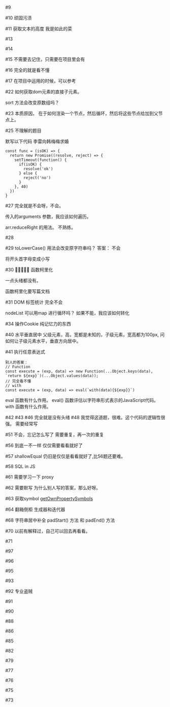 #9

#10 顽固污渍

#11 获取文本的高度
我是如此的菜

#13

#14


#15 不需要去记住，只需要在项目里会有

#16 完全的就是看不懂

#17 在项目中运用的时候，可以参考

#22
如何获取dom元素的直接子元素。

sort 方法会改变原数组吗？

#23
本质原因， 在于如何渲染一个节点，然后循环，然后将这些节点给加到父节点上。

#25 不理解的题目

默写以下代码  李雷向韩梅梅求婚

```
const func = (isOK) => {
  return new Promise((resolve, reject) => {
    setTimeout(function() {
      if(isOK) {
        resolve('ok')
      } else {
        reject('no')
      }
    }, 40)
  })
}
```

#27 完全就是不会呀，不会。

传入的arguments 参数，我应该如何遍历。

arr.reduceRight 的用法。 不熟练。

#28 

#29 
toLowerCase() 用法会改变原字符串吗？ 
答案： 不会

将开头首字母变成小写

#30 🌟🌟🌟🌟🌟 函数柯里化

一点头绪都没有。

函数柯里化要写篇文档

#31 DOM 标签统计 
完全不会

nodeList 可以用map 进行循环吗？
如果不能，我应该如何转化

#34 操作Cookie 纯记忆力的东西

#40 水平垂直居中
父级元素，高，宽都是未知的，子级元素，宽高都为100px, 问 如何让子级元素水平，垂直方向居中。

#41 执行任意表达式
```
别人的答案：
// Function 
const execute = (exp, data) => new Function(...Object.keys(data), `return ${exp}`)(...Object.values(data));
// 完全看不懂
// with
const execute = (exp, data) => eval(`with(data){${exp}}`)
```

eval 函数有什么作用。
eval() 函数评估以字符串形式表示的JavaScript代码。
with 函数有什么作用。

#42
#43
#46
完全就是没有头绪
#48
我觉得这道题，很难。这个代码的逻辑性很强。
需要经常写

#51 不会，忘记怎么写了
需要重复，再一次的重复

#56 到底一不一样
仅仅需要看看就好了

#57 shallowEqual
仍旧是仅仅是看看就好了,比56题还要难。

#58 SQL in JS 

#61 需要学习一下  proxy

#62 需要默写
为什么别人写的答案，那么好呀。

#63 获取symbol
[getOwnPropertySymbols](https://developer.mozilla.org/en-US/docs/Web/JavaScript/Reference/Global_Objects/Object/getOwnPropertySymbols)

#64 翻箱倒柜
生成器和迭代器

#68 字符串居中补全
padStart() 方法 和 padEnd() 方法

#70 以前有解释过，自己可以回去再看看。

#71 


#97

#96

#95

#93

#92 专业盗贼


#91 

#90

#88

#86


#85

#82

#79

#77

#76

#75

#73







